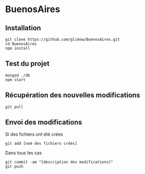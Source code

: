 # BuenosAires
## Installation
    git clone https://github.com/glimow/BuenosAires.git
    cd BuenosAires
    npm install
## Test du projet
    mongod ./db
    npm start
## Récupération des nouvelles modifications
    git pull
## Envoi des modifications
Si des fichiers ont été crées

    git add [nom des fichiers créés]
    
Dans tous les cas

    git commit -am "[description des modifications]"
    git push
